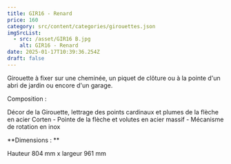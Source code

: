 ```yaml
---
title: GIR16 - Renard
price: 160
category: src/content/categories/girouettes.json
imgSrcList:
  - src: /asset/GIR16 B.jpg
    alt: GIR16 - Renard
date: 2025-01-17T10:39:36.254Z
draft: false
---
```


Girouette à fixer sur une cheminée, un piquet de clôture ou à la pointe d'un abri de jardin ou encore d'un garage.

Composition :

Décor de la Girouette, lettrage des points cardinaux et plumes de la flèche en acier Corten - Pointe de la flèche et volutes en acier massif - Mécanisme de rotation en inox

\*\*Dimensions : \*\*

Hauteur 804 mm x largeur 961 mm
